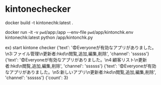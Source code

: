 # kintonechecker

docker build -t kintonechk:latest .

docker run -it -v `pwd`/app:/app --env-file `pwd`/app/kintonchk.env kintonechk:latest python /app/kintonchk.py



ex)
start kintone checker
{'text': ':fearful:Everyoneが有効なアプリがありました。\n3:ファイル管理\n更新者:hkd\n閲覧,追加,編集,削除', 'channel': 'ssssss'}
{'text': ':fearful:Everyoneが有効なアプリがありました。\n4:顧客リスト\n更新者:hkd\n閲覧,追加,編集,削除', 'channel': 'ssssss'}
{'text': ':fearful:Everyoneが有効なアプリがありました。\n5:新しいアプリ\n更新者:hkd\n閲覧,追加,編集,削除', 'channel': 'ssssss'}
{'count': 3}